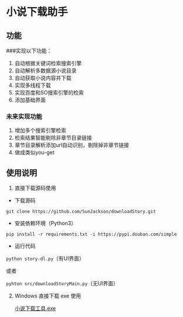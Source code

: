 # 小说下载助手

## 功能

###实现以下功能：
1. 自动根据关键词检索搜索引擎
2. 自动解析多数据源小说目录
3. 自动获取小说内容并下载
4. 实现多线程下载
5. 实现百度和SO搜索引擎的检索
6. 添加基础界面

### 未来实现功能
1. 增加多个搜索引擎检索
2. 检索结果智能剔除非章节目录链接
3. 章节目录解析添加url自动识别，剔除掉非章节链接
4. 做成类似you-get

## 使用说明

1. 直接下载源码使用
- 下载源码

`git clone https://github.com/SunJackson/downloadStory.git`
- 安装依赖环境（Python3）

`pip install -r requirements.txt -i https://pypi.douban.com/simple`
- 运行代码

`python story-dl.py`（有UI界面）

或者

`pyhton src/downloadStoryMain.py`（无UI界面）

2. Windows 直接下载 exe 使用

    [小说下载工具.exe](https://github.com/SunJackson/downloadStory/releases/tag/0.1.0)

